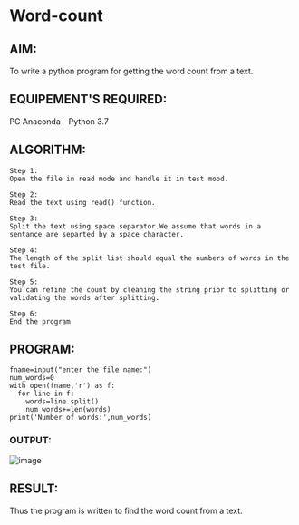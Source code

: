 # Word-count
## AIM:
To write a python program for getting the word count from a text.
## EQUIPEMENT'S REQUIRED: 
PC
Anaconda - Python 3.7
## ALGORITHM: 
```
Step 1:
Open the file in read mode and handle it in test mood.

Step 2:
Read the text using read() function.

Step 3:
Split the text using space separator.We assume that words in a sentance are separted by a space character.

Step 4:
The length of the split list should equal the numbers of words in the test file.

Step 5:
You can refine the count by cleaning the string prior to splitting or validating the words after splitting.

Step 6:
End the program
```



## PROGRAM:




```
fname=input("enter the file name:")
num_words=0
with open(fname,'r') as f:
  for line in f:
    words=line.split()
    num_words+=len(words)
print('Number of words:',num_words)
```




### OUTPUT:




![image](https://github.com/Jerushli/Word-count/assets/120041243/dcbc6d64-ecde-4ddd-b084-567bdbf286dd)



## RESULT:
Thus the program is written to find the word count from a text.
